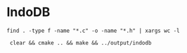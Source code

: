 # IndoDB
```shell
find . -type f -name "*.c" -o -name "*.h" | xargs wc -l
```
```shell
 clear && cmake .. && make && ../output/indodb 
```